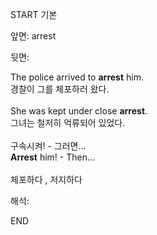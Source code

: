 START
기본

앞면:
arrest


뒷면:
<div><div>The police arrived to <strong>arrest</strong> him. </div><div><div>경찰이 그를 체포하러 왔다.</div></div></div><div><br></div><div><div>She was kept under close <strong>arrest</strong>. </div><div><div>그녀는 철저히 억류되어 있었다.</div></div></div><div><br></div><div><div><div><span>구속시켜! - 그러면...</span></div></div><div><div><span><strong>Arrest</strong> him! - Then...</span></div></div></div><div><br></div><div>체포하다 , 저지하다</div>


해석:
<!--ID: 1746614453449-->
END